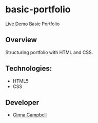 # basic-portfolio

[Live Demo](https://ginnac.github.io/basic-portfolio/) 
Basic Portfolio

## Overview

Structuring portfolio with HTML and CSS.


## Technologies:
* HTML5
* CSS

    
## Developer
  * [Ginna Campbell](https://github.com/ginnac)
